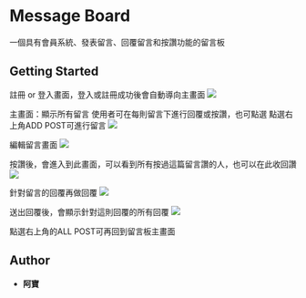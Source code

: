 # Message Board
一個具有會員系統、發表留言、回覆留言和按讚功能的留言板
## Getting Started
註冊 or 登入畫面，登入或註冊成功後會自動導向主畫面
![](https://i.imgur.com/ZcIriUA.png)

主畫面：顯示所有留言
使用者可在每則留言下進行回覆或按讚，也可點選
點選右上角ADD POST可進行留言
![](https://i.imgur.com/ZRizkyl.png)


編輯留言畫面
![](https://i.imgur.com/oQ0i7Jp.png)

按讚後，會進入到此畫面，可以看到所有按過這篇留言讚的人，也可以在此收回讚
![](https://i.imgur.com/HhjsGm0.png)

針對留言的回覆再做回覆
![](https://i.imgur.com/e459rLg.png)

送出回覆後，會顯示針對這則回覆的所有回覆
![](https://i.imgur.com/NnX4kfK.png)

點選右上角的ALL POST可再回到留言板主畫面

## Author

* **阿寶** 
